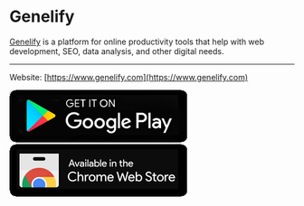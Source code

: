 # Genelify

[Genelify](https://www.genelify.com) is a platform for online productivity tools that help with web development, SEO, data analysis, and other digital needs.

-------------------------------------------------
Website: [https://www.genelify.com](https://www.genelify.com)

[![Google Play Store](https://raw.githubusercontent.com/genelifydotcom/genelify/main/images/google-play-store.png)](https://play.google.com/store/apps/details?id=com.genelify.app)
[![Chrome Web Store](https://raw.githubusercontent.com/genelifydotcom/genelify/main/images/chrome-extension.png)](https://chromewebstore.google.com/search/genelify.com)
